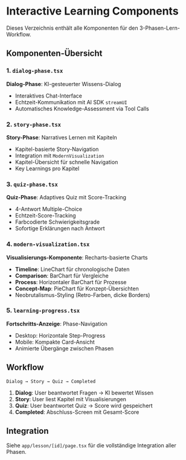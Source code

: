 # Interactive Learning Components

Dieses Verzeichnis enthält alle Komponenten für den 3-Phasen-Lern-Workflow.

## Komponenten-Übersicht

### 1. `dialog-phase.tsx`

**Dialog-Phase**: KI-gesteuerter Wissens-Dialog

- Interaktives Chat-Interface
- Echtzeit-Kommunikation mit AI SDK `streamUI`
- Automatisches Knowledge-Assessment via Tool Calls

### 2. `story-phase.tsx`

**Story-Phase**: Narratives Lernen mit Kapiteln

- Kapitel-basierte Story-Navigation
- Integration mit `ModernVisualization`
- Kapitel-Übersicht für schnelle Navigation
- Key Learnings pro Kapitel

### 3. `quiz-phase.tsx`

**Quiz-Phase**: Adaptives Quiz mit Score-Tracking

- 4-Antwort Multiple-Choice
- Echtzeit-Score-Tracking
- Farbcodierte Schwierigkeitsgrade
- Sofortige Erklärungen nach Antwort

### 4. `modern-visualization.tsx`

**Visualisierungs-Komponente**: Recharts-basierte Charts

- **Timeline**: LineChart für chronologische Daten
- **Comparison**: BarChart für Vergleiche
- **Process**: Horizontaler BarChart für Prozesse
- **Concept-Map**: PieChart für Konzept-Übersichten
- Neobrutalismus-Styling (Retro-Farben, dicke Borders)

### 5. `learning-progress.tsx`

**Fortschritts-Anzeige**: Phase-Navigation

- Desktop: Horizontale Step-Progress
- Mobile: Kompakte Card-Ansicht
- Animierte Übergänge zwischen Phasen

## Workflow

```
Dialog → Story → Quiz → Completed
```

1. **Dialog**: User beantwortet Fragen → KI bewertet Wissen
2. **Story**: User liest Kapitel mit Visualisierungen
3. **Quiz**: User beantwortet Quiz → Score wird gespeichert
4. **Completed**: Abschluss-Screen mit Gesamt-Score

## Integration

Siehe `app/lesson/[id]/page.tsx` für die vollständige Integration aller Phasen.
